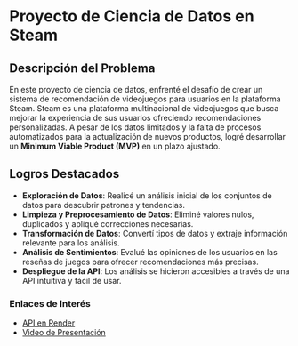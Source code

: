 # Proyecto de Ciencia de Datos en Steam

## Descripción del Problema

En este proyecto de ciencia de datos, enfrenté el desafío de crear un sistema de recomendación de videojuegos para usuarios en la plataforma Steam. Steam es una plataforma multinacional de videojuegos que busca mejorar la experiencia de sus usuarios ofreciendo recomendaciones personalizadas. A pesar de los datos limitados y la falta de procesos automatizados para la actualización de nuevos productos, logré desarrollar un **Minimum Viable Product (MVP)** en un plazo ajustado.

## Logros Destacados

- **Exploración de Datos**: Realicé un análisis inicial de los conjuntos de datos para descubrir patrones y tendencias.
- **Limpieza y Preprocesamiento de Datos**: Eliminé valores nulos, duplicados y apliqué correcciones necesarias.
- **Transformación de Datos**: Convertí tipos de datos y extraje información relevante para los análisis.
- **Análisis de Sentimientos**: Evalué las opiniones de los usuarios en las reseñas de juegos para ofrecer recomendaciones más precisas.
- **Despliegue de la API**: Los análisis se hicieron accesibles a través de una API intuitiva y fácil de usar.

### Enlaces de Interés

- [API en Render](https://fi-henry-ds.onrender.com/docs)
- [Video de Presentación](https://www.youtube.com/watch?v=zx3Y8GSSBbw)
